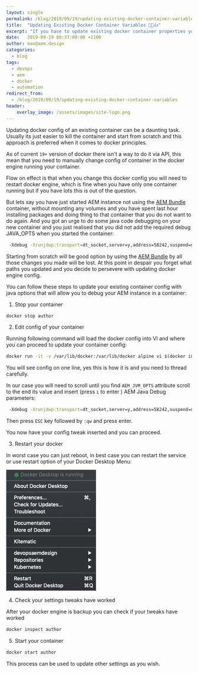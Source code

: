 ```yaml
---
layout: single
permalink: /blog/2019/09/19/updating-existing-docker-container-variables💪😎👍
title:  "Updating Existing Docker Container Variables 💪😎👍"
excerpt: "If you have to update existing docker container properties you can do it here is how"
date:   2019-09-19 00:37:00:00 +1100
author: max@aem.design
categories:
  - blog
tags:
  - devops
  - aem
  - docker
  - automation
redirect_from:
  - /blog/2019/09/19/updating-existing-docker-container-variables
header:
    overlay_image: /assets/images/site-logo.png
---
```


Updating docker config of an existing container can be a daunting task. Usually its just easier to kill the container and start from scratch and this approach is preferred when it comes to docker principles.

As of current `19+` version of docker there isn't a way to do it via API, this mean that you need to manually change config of container in the docker engine running your container.

Flow on effect is that when you change this docker config you will need to restart docker engine, which is fine when you have only one container running but if you have lots this is out of the question.   

But lets say you have just started AEM instance not using the [AEM Bundle](/blog/2019/08/30/docker-aem-bundle) container, without mounting any volumes and you have spent last hour installing packages and doing thing to that container that you do not want to do again. And you got an urge to do some java code debugging on your new container and you just realised that you did not add the required debug JAVA_OPTS when you started the container:  

```bash
 -Xdebug -Xrunjdwp:transport=dt_socket,server=y,address=58242,suspend=n
```

Starting from scratch will be good option by using the [AEM Bundle](/blog/2019/08/30/docker-aem-bundle) by all those changes you made will be lost. At this point in despair you forget what paths you updated and you decide to persevere with updating docker engine config. 

You can follow these steps to update your existing container config with java options that will allow you to debug your AEM instance in a container:

1. Stop your container

```bash
docker stop author
```

2. Edit config of your container

Running following command will load the docker config into VI and where you can proceed to update your container config:

```bash
docker run -it -v /var/lib/docker:/var/lib/docker alpine vi $(docker inspect --format='/var/lib/docker/containers/{{.Id}}/config.v2.json' author65bundle)
```

You will see config on one line, yes this is how it is and you need to thread carefully.

In our case you will need to scroll until you find  `AEM_JVM_OPTS` attribute scroll to the end its value and insert (press `i` to enter ) AEM Java Debug parameters:

```bash
 -Xdebug -Xrunjdwp:transport=dt_socket,server=y,address=58242,suspend=n
```

Then press `ESC` key followed by `:qw` and press enter. 

You now have your config tweak inserted and you can proceed. 

3. Restart your docker

In worst case you can just reboot, in best case you can restart the service or use restart option of your Docker Desktop Menu:   

![Docker Desktop Menu](/assets/images/docker/docker-desktop-menu.png)

4. Check your settings tweaks have worked

After your docker engine is backup you can check if your tweaks have worked

```bash
docker inspect author
```

5. Start your container

```bash
docker start author
```

This process can be used to update other settings as you wish. 
